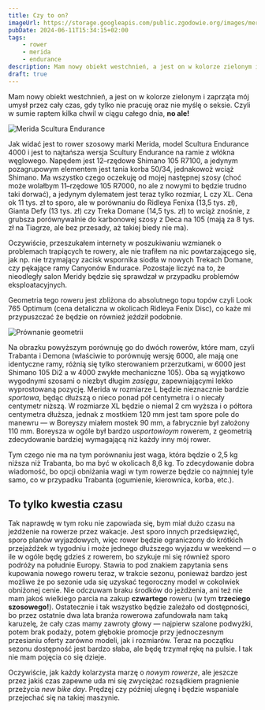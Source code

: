 ```yaml
---
title: Czy to on?
imageUrl: https://storage.googleapis.com/public.zgodowie.org/images/merida-scultura-endurance-4000-green.jpeg
pubDate: 2024-06-11T15:34:15+02:00
tags:
    - rower
    - merida
    - endurance
description: Mam nowy obiekt westchnień, a jest on w kolorze zielonym i zaprząta mój umysł przez cały czas, gdy tylko nie pracuję oraz nie myślę o seksie. Czyli w sumie raptem kilka chwil w ciągu całego dnia, **no ale!**
draft: true
---
```


Mam nowy obiekt westchnień, a jest on w kolorze zielonym i zaprząta mój umysł przez cały czas, gdy tylko nie pracuję oraz nie myślę o seksie. Czyli w sumie raptem kilka chwil w ciągu całego dnia, **no ale!**

![Merida Scultura Endurance](https://storage.googleapis.com/public.zgodowie.org/images/merida-scultura-endurance-4000-green.jpeg)

Jak widać jest to rower szosowy marki Merida, model Scultura Endurance 4000 i jest to najtańsza wersja Scultury Endurance na ramie z włókna węglowego. Napędem jest 12&ndash;rzędowe Shimano 105 R7100, a jedynym pozagrupowym elementem jest tania korba 50/34, jednakowoż wciąż Shimano. Ma wszystko czego oczekuję od mojej następnej szosy (choć może wolałbym 11&ndash;rzędowe 105 R7000, no ale z nowymi to będzie trudno taki dorwać), a jedynym dylematem jest teraz tylko rozmiar, L czy XL. Cena ok 11 tys. zł to sporo, ale w porównaniu do Ridleya Fenixa (13,5 tys. zł), Gianta Defy (13 tys. zł) czy Treka Domane (14,5 tys. zł) to wciąż znośnie, z grubsza porównywalnie do karbonowej szosy z Deca na 105 (mają za 8 tys. zł na Tiagrze, ale bez przesady, aż takiej biedy nie ma).

Oczywiście, przeszukałem internety w poszukiwaniu wzmianek o problemach trapiących te rowery, ale nie trafiłem na nic powtarzającego się, jak np. nie trzymający zacisk wspornika siodła w nowych Trekach Domane, czy pękające ramy Canyonów Endurace. Pozostaje liczyć na to, że nieodległy salon Meridy będzie się sprawdzał w przypadku problemów eksploatacyjnych.

Geometria tego roweru jest zbliżona do absolutnego topu topów czyli Look 765 Optimum (cena detaliczna w okolicach Ridleya Fenix Disc), co każe mi przypuszczać że będzie on również jeździł podobnie.

![Prównanie geometrii](https://storage.googleapis.com/public.zgodowie.org/images/scultura-porownanie.png)

Na obrazku powyższym porównuję go do dwóch rowerów, które mam, czyli Trabanta i Demona (właściwie to porównuję wersję 6000, ale mają one identyczne ramy, różnią się tylko sterowaniem przerzutkami, w 6000 jest Shimano 105 Di2 a w 4000 zwykłe mechaniczne 105). Oba są wyjątkowo wygodnymi szosami o niezbyt długim _zasięgu_, zapewniającymi lekko wyprostowaną pozycję. Merida w rozmiarze L będzie nieznacznie bardzie _sportowa_, będąc dłuższą o nieco ponad pół centymetra i o niecały centymetr niższą. W rozmiarze XL będzie o niemal 2 cm wyższa i o półtora centymetra dłuższa, jednak z mostkiem 120 mm jest tam spore pole do manewru &mdash; w Boreyszy miałem mostek 90 mm, a fabrycznie był założony 110 mm. Boreysza w ogóle był bardzo _usportowioym_ rowerem, z geometrią zdecydowanie bardziej wymagającą niż każdy inny mój rower.

Tym czego nie ma na tym porównaniu jest waga, która będzie o 2,5 kg niższa niż Trabanta, bo ma być w okolicach 8,6 kg. To zdecydowanie dobra wiadomość, bo opcji obniżania wagi w tym rowerze będzie co najmniej tyle samo, co w przypadku Trabanta (ogumienie, kierownica, korba, etc.).

## To tylko kwestia czasu

Tak naprawdę w tym roku nie zapowiada się, bym miał dużo czasu na jeżdżenie na rowerze przez wakacje. Jest sporo innych przedsięwzięć, sporo planów wyjazdowych, więc rower będzie ograniczony do krótkich przejażdżek w tygodniu i może jednego dłuższego wyjazdu w weekend &mdash; o ile w ogóle będę gdzieś z rowerem, bo szykuje mi się również sporo podróży na południe Europy. Stawia to pod znakiem zapytania sens kupowania nowego roweru teraz, w trakcie sezonu, ponieważ bardzo jest możliwe że po sezonie uda się uzyskać tegoroczny model w cokolwiek obniżonej cenie. Nie odczuwam braku środków do jeżdżenia, ani też nie mam jakoś wielkiego parcia na zakup **czwartego** roweru (w tym **trzeciego szosowego!**). Ostatecznie i tak wszystko będzie zależało od dostępności, bo przez ostatnie dwa lata branża rowerowa zafundowała nam taką karuzelę, że cały czas mamy zawroty głowy &mdash; najpierw szalone podwyżki, potem brak podaży, potem głębokie promocje przy jednoczesnym przesianiu oferty zarówno modeli, jak i rozmiarów. Teraz na początku sezonu dostępność jest bardzo słaba, ale będę trzymał rękę na pulsie. I tak nie mam pojęcia co się dzieje.

Oczywiście, jak każdy kolarzysta marzę o _nowym rowerze_, ale jeszcze przez jakiś czas zapewne uda mi się zwyciężać rozsądkiem pragnienie przeżycia _new bike day_. Prędzęj czy później ulegnę i będzie wspaniale przejechać się na takiej maszynie.

